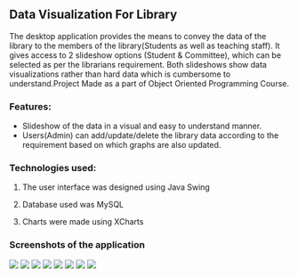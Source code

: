 
## Data Visualization For Library

The desktop application provides the means to convey the data of the library to the members of the library(Students as well as teaching staff). It gives access to 2 slideshow options (Student & Committee), which can be selected as per the librarians requirement. Both slideshows show data visualizations rather than hard data which is cumbersome to understand.Project Made as a part of Object Oriented Programming Course.
### Features:
-   Slideshow of the data in a visual and easy to understand manner.
-   Users(Admin) can add/update/delete the library data according to the requirement based on which graphs are also updated.

### Technologies used:

1. The user interface was designed using Java Swing

2. Database used was MySQL

3. Charts were made using XCharts



### Screenshots of the application

<img src = "https://github.com/shlokashah/Data_Visualization_In_Java/blob/documentation/docs/1.png">
<img src = "https://github.com/shlokashah/Data_Visualization_In_Java/blob/documentation/docs/2.png">
<img src = "https://github.com/shlokashah/Data_Visualization_In_Java/blob/documentation/docs/3.png">
<img src = "https://github.com/shlokashah/Data_Visualization_In_Java/blob/documentation/docs/4.png">
<img src = "https://github.com/shlokashah/Data_Visualization_In_Java/blob/documentation/docs/5.png">
<img src = "https://github.com/shlokashah/Data_Visualization_In_Java/blob/documentation/docs/6.png">
<img src = "https://github.com/shlokashah/Data_Visualization_In_Java/blob/documentation/docs/7.png">
<img src = "https://github.com/shlokashah/Data_Visualization_In_Java/blob/documentation/docs/8.png">




